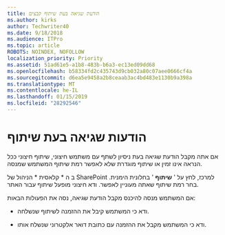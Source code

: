 ```yaml
---
title: הודעת שגיאה בעת שיתוף קבצים
ms.author: kirks
author: Techwriter40
ms.date: 9/18/2018
ms.audience: ITPro
ms.topic: article
ROBOTS: NOINDEX, NOFOLLOW
localization_priority: Priority
ms.assetid: 51ad61e5-a1b8-483b-b6a3-ec13ed09dd68
ms.openlocfilehash: b58334fd2c435743d9cb032a80c07aee0666cf4a
ms.sourcegitcommit: d6ea5e9458a2b8ceaab3ac4bd483e1130b9a398a
ms.translationtype: MT
ms.contentlocale: he-IL
ms.lasthandoff: 01/15/2019
ms.locfileid: "28292546"
---
```

# <a name="error-messages-when-sharing"></a>הודעות שגיאה בעת שיתוף

אם אתה מקבל הודעת שגיאה בעת ניסיון לשתף עם משתמש חיצוני, שיתוף חיצוני ככל הנראה אינו זמין או שיתוף מוגדרת שלא לאפשר רמת שיתוף המשתמש שמנסה.
  
ב ה * קלאסית * הניהול של SharePoint למרכז, לחץ על ' **שיתוף** ' בחלונית הימנית. בחר רמת שיתוף שאתה מעוניין לאפשר. ודא חיצוני מופעל שיתוף עבור האתר. 
  
אם המשתמש מנסה להיכנס מקבל הודעת שגיאה, נסה את הפעולות הבאות:
  
- ודא כי המשתמש קיבל את ההזמנה לשיתוף שנשלחה.
    
- ודא כי המשתמש מקבל את ההזמנה עם כתובת דואר אלקטרוני שנשלח אותו.
    

